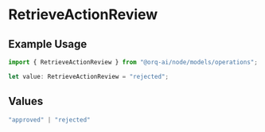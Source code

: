 # RetrieveActionReview

## Example Usage

```typescript
import { RetrieveActionReview } from "@orq-ai/node/models/operations";

let value: RetrieveActionReview = "rejected";
```

## Values

```typescript
"approved" | "rejected"
```